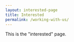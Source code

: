 ```yaml
---
layout: interested-page
title: Interested
permalink: /working-with-us/
---
```


This is the "interested" page.
